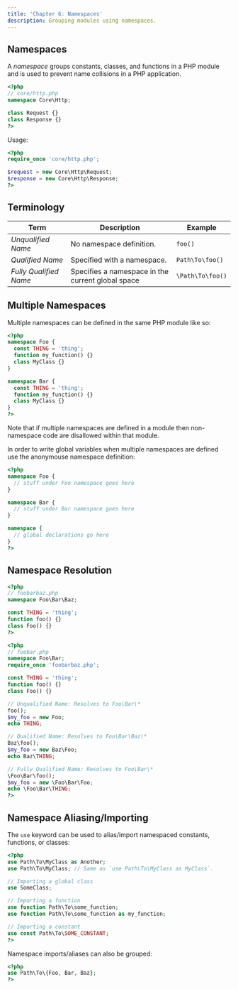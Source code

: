 ```yaml
---
title: 'Chapter 6: Namespaces'
description: Grouping modules using namespaces.
---
```


## Namespaces

A _namespace_ groups constants, classes, and functions in a PHP 
module and is used to prevent name collisions in a PHP application.

```php
<?php
// core/http.php
namespace Core\Http;

class Request {}
class Response {}
?>
```

Usage:

```php
<?php
require_once 'core/http.php';

$request = new Core\Http\Request;
$response = new Core\Http\Response;
?>
```

## Terminology

| Term                   | Description                                       | Example          |
|------------------------|---------------------------------------------------|------------------|
| _Unqualified Name_     | No namespace definition.                          | `foo()`          |
| _Qualified Name_       | Specified with a namespace.                       | `Path\To\foo()`  |
| _Fully Qualified Name_ | Specifies a namespace in the current global space | `\Path\To\foo()` |

## Multiple Namespaces

Multiple namespaces can be defined in the same PHP module like so:

```php
<?php
namespace Foo {
  const THING = 'thing';
  function my_function() {}
  class MyClass {}
}

namespace Bar {
  const THING = 'thing';
  function my_function() {}
  class MyClass {}
}
?>
```

Note that if multiple namespaces are defined in a module then non-namespace 
code are disallowed within that module.

In order to write global variables when multiple namespaces are defined use 
the anonymouse namespace definition:

```php
<?php
namespace Foo {
  // stuff under Foo namespace goes here
}

namespace Bar {
  // stuff under Bar namespace goes here
}

namespace {
  // global declarations go here
}
?>
```

## Namespace Resolution

```php
<?php
// foobarbaz.php
namespace Foo\Bar\Baz;

const THING = 'thing';
function foo() {}
class Foo() {}
?>
```

```php
<?php
// foobar.php
namespace Foo\Bar;
require_once 'foobarbaz.php';

const THING = 'thing';
function foo() {}
class Foo() {}

// Unqualified Name: Resolves to Foo\Bar\*
foo();
$my_foo = new Foo;
echo THING;

// Qualified Name: Resolves to Foo\Bar\Baz\*
Baz\foo();
$my_foo = new Baz\Foo;
echo Baz\THING;

// Fully Qualified Name: Resolves to Foo\Bar\*
\Foo\Bar\foo();
$my_foo = new \Foo\Bar\Foo;
echo \Foo\Bar\THING;
?>
```

## Namespace Aliasing/Importing

The `use` keyword can be used to alias/import namespaced constants, 
functions, or classes:

```php
<?php
use Path\To\MyClass as Another;
use Path\To\MyClass; // Same as `use Path\To\MyClass as MyClass`.

// Importing a global class
use SomeClass;

// Importing a function
use function Path\To\some_function;
use function Path\To\some_function as my_function;

// Importing a constant
use const Path\To\SOME_CONSTANT;
?>
```

Namespace imports/aliases can also be grouped:

```php
<?php
use Path\To\{Foo, Bar, Baz};
?>
```
